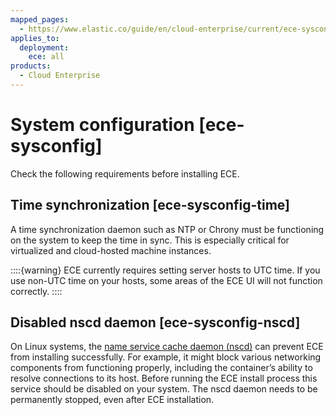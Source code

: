 ```yaml
---
mapped_pages:
  - https://www.elastic.co/guide/en/cloud-enterprise/current/ece-sysconfig.html
applies_to:
  deployment:
    ece: all
products:
  - Cloud Enterprise
---
```


# System configuration [ece-sysconfig]

Check the following requirements before installing ECE.


## Time synchronization [ece-sysconfig-time] 

A time synchronization daemon such as NTP or Chrony must be functioning on the system to keep the time in sync. This is especially critical for virtualized and cloud-hosted machine instances.

::::{warning} 
ECE currently requires setting server hosts to UTC time. If you use non-UTC time on your hosts, some areas of the ECE UI will not function correctly.
::::



## Disabled nscd daemon [ece-sysconfig-nscd] 

On Linux systems, the [name service cache daemon (nscd)](https://linux.die.net/man/8/nscd) can prevent ECE from installing successfully. For example, it might block various networking components from functioning properly, including the container’s ability to resolve connections to its host. Before running the ECE install process this service should be disabled on your system. The nscd daemon needs to be permanently stopped, even after ECE installation.


